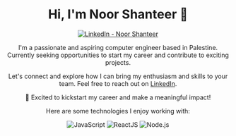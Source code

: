 <!DOCTYPE html>
<html lang="en">

<body>


<h1 align="center">Hi, I'm Noor Shanteer 👋</h1>

<div align="center">
  <a href="https://www.linkedin.com/in/noorshanteer">
        <img src="https://img.shields.io/badge/linkedin-%230177B5?style=flat&logo=linkedin&logoColor=white" alt="LinkedIn - Noor Shanteer"/>
    </a>
</div>

<p align="center">I'm a passionate and aspiring computer engineer based in Palestine. Currently seeking opportunities to start my career and contribute to exciting projects.</p>




<p align="center">Let's connect and explore how I can bring my enthusiasm and skills to your team. Feel free to reach out on <a href="https://www.linkedin.com/in/noorshanteer">LinkedIn</a>.</p>

<p align="center">🔭 Excited to kickstart my career and make a meaningful impact!</p>

<p align="center">Here are some technologies I enjoy working with:</p>

<div align="center">
    <img src="https://img.shields.io/badge/javascript-%23323330?style=flat&logo=javascript&logoColor=%23F7DF1E" alt="JavaScript"/>
    <img src="https://img.shields.io/badge/react-%2320232a?style=flat&logo=react&logoColor=%2361DAFB" alt="ReactJS"/>
    <img src="https://img.shields.io/badge/node.js-%2343853D?style=flat&logo=node.js&logoColor=%23F7DF1E" alt="Node.js"/>
</div>

</body>
</html>

